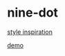 # nine-dot




[style inspiration](https://lawsofux.com/)

[demo](https://zsimo.github.io/nine-dot/public)